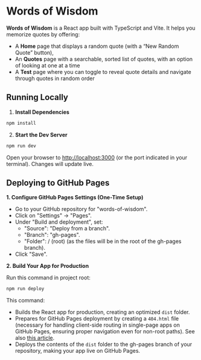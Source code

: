 # Words of Wisdom

**Words of Wisdom** is a React app built with TypeScript and Vite. It helps you memorize quotes by offering:

- A **Home** page that displays a random quote (with a “New Random Quote” button),
- An **Quotes** page with a searchable, sorted list of quotes, with an option of looking at one at a time
- A **Test** page where you can toggle to reveal quote details and navigate through quotes in random order

## Running Locally

1. **Install Dependencies**

```bash
npm install
```

2. **Start the Dev Server**

```bash
npm run dev
```

Open your browser to [http://localhost:3000](http://localhost:3000) (or the port indicated in your terminal). Changes will update live.

## Deploying to GitHub Pages

**1. Configure GitHub Pages Settings (One-Time Setup)**

- Go to your GitHub repository for "words-of-wisdom".
- Click on "Settings" -> "Pages".
- Under "Build and deployment", set:
  - "Source": "Deploy from a branch".
  - "Branch": "gh-pages".
  - "Folder": / (root) (as the files will be in the root of the gh-pages branch).
- Click "Save".

**2. Build Your App for Production**

Run this command in project root:

```bash
npm run deploy
```

This command:

- Builds the React app for production, creating an optimized `dist` folder.
- Prepares for GitHub Pages deployment by creating a `404.html` file (necessary for handling client-side routing in single-page apps on GitHub Pages, ensuring proper navigation even for non-root paths). See also [this article](https://dev.to/lico/handling-404-error-in-spa-deployed-on-github-pages-246p).
- Deploys the contents of the `dist` folder to the gh-pages branch of your repository, making your app live on GitHub Pages.
